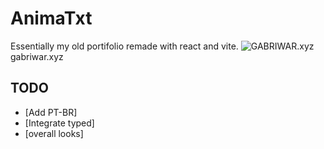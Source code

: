# AnimaTxt
Essentially my old portifolio remade with react and vite.
![GABRIWAR.xyz](https://github.com/GabriWar/PortifolioVR/assets/72227489/5c7b8436-b070-4d1b-a243-d1f5e7a943de)
gabriwar.xyz



## TODO
- [Add PT-BR]
- [Integrate typed]
- [overall looks]


